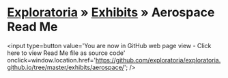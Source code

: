 [Exploratoria]( http://exploratoria.github.io ) &raquo; [Exhibits]( http://exploratoria.github.io/exhibits/ ) &raquo;
Aerospace Read Me
====

<span style=display:none; >[You are now in GitHub source code view - click here to view Read Me file as a web page]( http://exploratoria.github.io/exhibits/aerospace/index.html "View file as a web page." ) </span>
<input type=button value='You are now in GitHub web page view - Click here to view Read Me file as source code' onclick=window.location.href='https://github.com/exploratoria/exploratoria.github.io/tree/master/exhibits/aerospace/'; />


